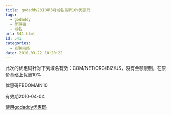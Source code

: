 ```yaml
---
title: godaddy2010年3月域名最新10%优惠码
tags:
  - godaddy
  - 优惠码
  - 域名
url: 541.html
id: 541
categories:
  - 互联网络
date: 2010-03-22 10:20:22
---
```


此次的优惠码针对下列域名有效：COM/NET/ORG/BIZ/US，没有金额限制，在原价基础上优惠10%  

优惠码FBDOMAIN10  

有效期2010-04-04  

[使用godaddy优惠码](https://www.godaddy.com/default.aspx?isc=FBDOMAIN10)
